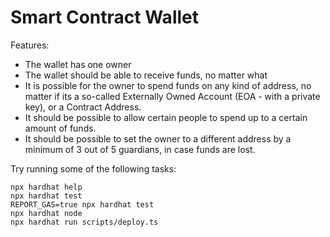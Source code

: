 # Smart Contract Wallet

Features:

- The wallet has one owner
- The wallet should be able to receive funds, no matter what
- It is possible for the owner to spend funds on any kind of address, no matter if its a so-called Externally Owned Account (EOA - with a private key), or a Contract Address.
- It should be possible to allow certain people to spend up to a certain amount of funds.
- It should be possible to set the owner to a different address by a minimum of 3 out of 5 guardians, in case funds are lost.

Try running some of the following tasks:

```shell
npx hardhat help
npx hardhat test
REPORT_GAS=true npx hardhat test
npx hardhat node
npx hardhat run scripts/deploy.ts
```
